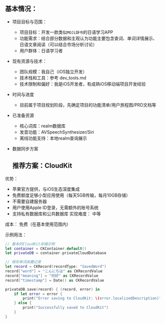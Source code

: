 ## 基本情况：
- 项目目标与范围：
    - 项目目标：开发一款类似`MOJi辞书`的日语学习APP
    - 功能需求：结合部分数据和主观认为功能主要包含查词、单词详情展示、日语文章阅读（可以结合市场分析讨论）
    - 用户群体：日语学习者
- 现有资源与技术：
    - 团队规模：我自己（iOS独立开发）
    - 技术栈和工具：参考 dev_tools.md
    - 技术限制和偏好：我是iOS开发者，有成熟iOS移动端项目开发经验
- 时间与进度
    - 目前属于项目规划阶段，先确定项目的功能清单/用户旅程图/PRD文档等


- 已准备资源
    - 核心词库：realm数据库
    - 发音功能：AVSpeechSynthesizer/Siri
    - 离线功能支持：本地realm查询展示




- 数据同步方案
    ## 推荐方案：CloudKit
优势：

- 苹果官方提供，与iOS生态深度集成
- 免费额度足够小型应用使用（每天5GB传输，每月10GB存储）
- 不需要自建服务器
- 用户使用Apple ID登录，无需额外的账号系统
- 支持私有数据库和公共数据库
实现难度： 中等

成本： 免费（在基本使用范围内）

示例用法：

```swift
// 基本的CloudKit存储示例
let container = CKContainer.default()
let privateDB = container.privateCloudDatabase

// 保存单词收藏记录
let record = CKRecord(recordType: "SavedWord")
record["word"] = "こんにちは" as CKRecordValue
record["meaning"] = "你好" as CKRecordValue
record["timestamp"] = Date() as CKRecordValue

privateDB.save(record) { (record, error) in
    if let error = error {
        print("Error saving to CloudKit: \(error.localizedDescription)")
    } else {
        print("Successfully saved to CloudKit")
    }
}
```
